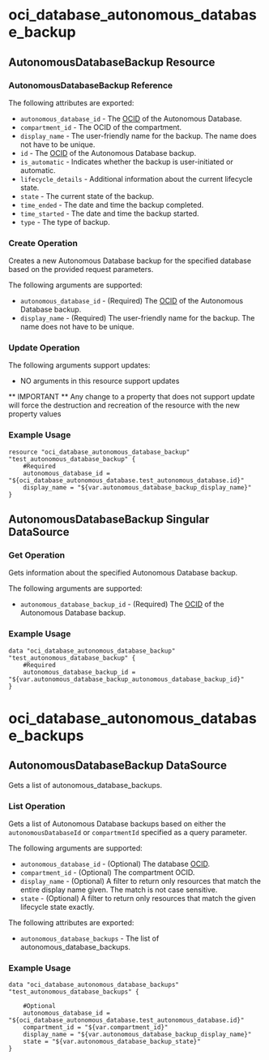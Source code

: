 # oci_database_autonomous_database_backup

## AutonomousDatabaseBackup Resource

### AutonomousDatabaseBackup Reference

The following attributes are exported:

* `autonomous_database_id` - The [OCID](https://docs.us-phoenix-1.oraclecloud.com/Content/General/Concepts/identifiers.htm) of the Autonomous Database.
* `compartment_id` - The OCID of the compartment.
* `display_name` - The user-friendly name for the backup. The name does not have to be unique.
* `id` - The [OCID](https://docs.us-phoenix-1.oraclecloud.com/Content/General/Concepts/identifiers.htm) of the Autonomous Database backup.
* `is_automatic` - Indicates whether the backup is user-initiated or automatic.
* `lifecycle_details` - Additional information about the current lifecycle state.
* `state` - The current state of the backup.
* `time_ended` - The date and time the backup completed.
* `time_started` - The date and time the backup started.
* `type` - The type of backup.



### Create Operation
Creates a new Autonomous Database backup for the specified database based on the provided request parameters.


The following arguments are supported:

* `autonomous_database_id` - (Required) The [OCID](https://docs.us-phoenix-1.oraclecloud.com/Content/General/Concepts/identifiers.htm) of the Autonomous Database backup.
* `display_name` - (Required) The user-friendly name for the backup. The name does not have to be unique.


### Update Operation


The following arguments support updates:
* NO arguments in this resource support updates

** IMPORTANT **
Any change to a property that does not support update will force the destruction and recreation of the resource with the new property values

### Example Usage

```hcl
resource "oci_database_autonomous_database_backup" "test_autonomous_database_backup" {
	#Required
	autonomous_database_id = "${oci_database_autonomous_database.test_autonomous_database.id}"
	display_name = "${var.autonomous_database_backup_display_name}"
}
```


## AutonomousDatabaseBackup Singular DataSource


### Get Operation
Gets information about the specified Autonomous Database backup.

The following arguments are supported:

* `autonomous_database_backup_id` - (Required) The [OCID](https://docs.us-phoenix-1.oraclecloud.com/Content/General/Concepts/identifiers.htm) of the Autonomous Database backup.


### Example Usage

```hcl
data "oci_database_autonomous_database_backup" "test_autonomous_database_backup" {
	#Required
	autonomous_database_backup_id = "${var.autonomous_database_backup_autonomous_database_backup_id}"
}
```
# oci_database_autonomous_database_backups

## AutonomousDatabaseBackup DataSource

Gets a list of autonomous_database_backups.

### List Operation
Gets a list of Autonomous Database backups based on either the `autonomousDatabaseId` or `compartmentId` specified as a query parameter.

The following arguments are supported:

* `autonomous_database_id` - (Optional) The database [OCID](https://docs.us-phoenix-1.oraclecloud.com/Content/General/Concepts/identifiers.htm).
* `compartment_id` - (Optional) The compartment OCID.
* `display_name` - (Optional) A filter to return only resources that match the entire display name given. The match is not case sensitive.
* `state` - (Optional) A filter to return only resources that match the given lifecycle state exactly.


The following attributes are exported:

* `autonomous_database_backups` - The list of autonomous_database_backups.

### Example Usage

```hcl
data "oci_database_autonomous_database_backups" "test_autonomous_database_backups" {

	#Optional
	autonomous_database_id = "${oci_database_autonomous_database.test_autonomous_database.id}"
	compartment_id = "${var.compartment_id}"
	display_name = "${var.autonomous_database_backup_display_name}"
	state = "${var.autonomous_database_backup_state}"
}
```
